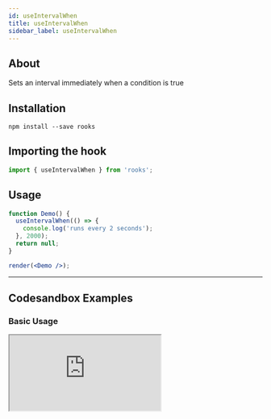 ```yaml
---
id: useIntervalWhen
title: useIntervalWhen
sidebar_label: useIntervalWhen
---
```


## About

Sets an interval immediately when a condition is true

[//]: # 'Main'

## Installation

    npm install --save rooks

## Importing the hook

```javascript
import { useIntervalWhen } from 'rooks';
```

## Usage

```jsx
function Demo() {
  useIntervalWhen(() => {
    console.log('runs every 2 seconds');
  }, 2000);
  return null;
}

render(<Demo />);
```

---

## Codesandbox Examples

### Basic Usage

<iframe src="https://codesandbox.io/embed/useintervalwhen-lej6t?fontsize=14&hidenavigation=1&theme=dark"
   style={{
    width: "100%",
    height: 500,
    border: 0,
    borderRadius: 4,
    overflow: "hidden"
  }} 
title="useIntervalWhen"
allow="accelerometer; ambient-light-sensor; camera; encrypted-media; geolocation; gyroscope; hid; microphone; midi; payment; usb; vr; xr-spatial-tracking"
sandbox="allow-forms allow-modals allow-popups allow-presentation allow-same-origin allow-scripts"
/>

## Join Bhargav's discord server

You can click on the floating discord icon at the bottom right of the screen and talk to us in our server.
